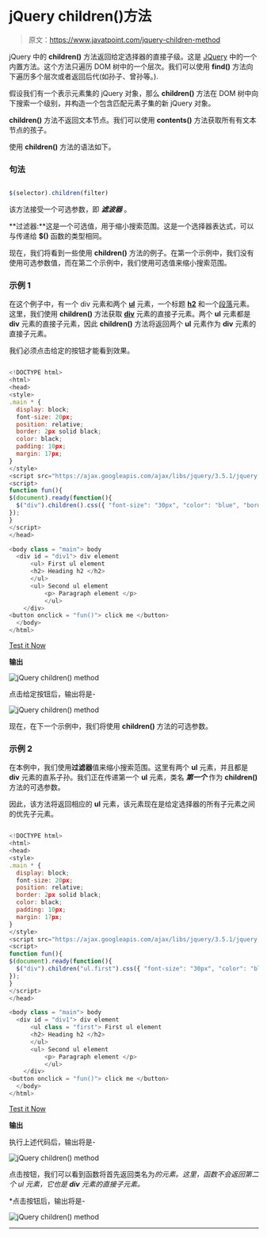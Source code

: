 # jQuery children()方法

> 原文：<https://www.javatpoint.com/jquery-children-method>

jQuery 中的 **children()** 方法返回给定选择器的直接子级。这是 [JQuery](https://www.javatpoint.com/jquery-tutorial) 中的一个内置方法。这个方法只遍历 DOM 树中的一个层次。我们可以使用 **find()** 方法向下遍历多个层次或者返回后代(如孙子、曾孙等。).

假设我们有一个表示元素集的 jQuery 对象，那么 **children()** 方法在 DOM 树中向下搜索一个级别，并构造一个包含匹配元素子集的新 jQuery 对象。

**children()** 方法不返回文本节点。我们可以使用 **contents()** 方法获取所有有文本节点的孩子。

使用 **children()** 方法的语法如下。

### 句法

```js

$(selector).children(filter)

```

该方法接受一个可选参数，即 ***滤波器*** 。

**过滤器:**这是一个可选值，用于缩小搜索范围。这是一个选择器表达式，可以与传递给 **$()** 函数的类型相同。

现在，我们将看到一些使用 **children()** 方法的例子。在第一个示例中，我们没有使用可选参数值，而在第二个示例中，我们使用可选值来缩小搜索范围。

### 示例 1

在这个例子中，有一个 div 元素和两个 **[ul](https://www.javatpoint.com/html-unordered-list)** 元素，一个标题 **[h2](https://www.javatpoint.com/html-heading)** 和一个[段落](https://www.javatpoint.com/html-paragraph)元素。这里，我们使用 **children()** 方法获取 **[div](https://www.javatpoint.com/html-div-tag)** 元素的直接子元素。两个 **ul** 元素都是 **div** 元素的直接子元素，因此 **children()** 方法将返回两个 **ul** 元素作为 **div** 元素的直接子元素。

我们必须点击给定的按钮才能看到效果。

```js

<!DOCTYPE html>
<html>
<head>
<style>
.main * { 
  display: block;
  font-size: 20px;
  position: relative;
  border: 2px solid black;
  color: black; 
  padding: 10px;
  margin: 17px;
}
</style>
<script src="https://ajax.googleapis.com/ajax/libs/jquery/3.5.1/jquery.min.js"></script>
<script>
function fun(){
$(document).ready(function(){
  $("div").children().css({ "font-size": "30px", "color": "blue", "border": "6px dashed blue"});
});
}
</script>
</head>

<body class = "main"> body
  <div id = "div1"> div element
      <ul> First ul element
      <h2> Heading h2 </h2>
	  </ul>
	  <ul> Second ul element
          <p> Paragraph element </p>
		  </ul>
	</div>
<button onclick = "fun()"> click me </button>
  </body>
</html>

```

[Test it Now](https://www.javatpoint.com/oprweb/test.jsp?filename=jquery-children-method1)

**输出**

![jQuery children() method](img/3f36a6a5a4ec838e0ced54b7eea3ed93.png)

点击给定按钮后，输出将是-

![jQuery children() method](img/841c3c74ac3b51ff681afe74710ef248.png)

现在，在下一个示例中，我们将使用 **children()** 方法的可选参数。

### 示例 2

在本例中，我们使用**过滤器**值来缩小搜索范围。这里有两个 **ul** 元素，并且都是 **div** 元素的直系子孙。我们正在传递第一个 **ul** 元素，类名 ***第一个*** 作为 **children()** 方法的可选参数。

因此，该方法将返回相应的 **ul** 元素，该元素现在是给定选择器的所有子元素之间的优先子元素。

```js

<!DOCTYPE html>
<html>
<head>
<style>
.main * { 
  display: block;
  font-size: 20px;
  position: relative;
  border: 2px solid black;
  color: black; 
  padding: 10px;
  margin: 17px;
}
</style>
<script src="https://ajax.googleapis.com/ajax/libs/jquery/3.5.1/jquery.min.js"></script>
<script>
function fun(){
$(document).ready(function(){
  $("div").children("ul.first").css({ "font-size": "30px", "color": "blue", "border": "6px dashed blue"});
});
}
</script>
</head>

<body class = "main"> body
  <div id = "div1"> div element
      <ul class = "first"> First ul element
      <h2> Heading h2 </h2>
	  </ul>
	  <ul> Second ul element
          <p> Paragraph element </p>
		  </ul>
	</div>
<button onclick = "fun()"> click me </button>
  </body>
</html>

```

[Test it Now](https://www.javatpoint.com/oprweb/test.jsp?filename=jquery-children-method2)

**输出**

执行上述代码后，输出将是-

![jQuery children() method](img/38c3e227fb8ab79da5f36a7d59d40e4c.png)

点击按钮，我们可以看到函数将首先返回类名为*的元素。这里，函数不会返回第二个 ul 元素，它也是 **div** 元素的直接子元素。*

 *点击按钮后，输出将是-

![jQuery children() method](img/b55e79e890eea58ddbc78f6f187b97a3.png)

* * **